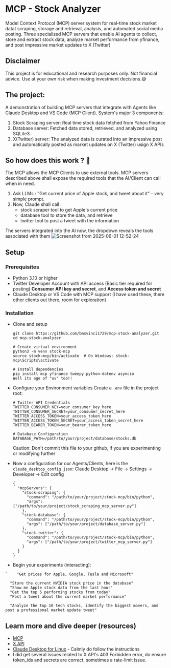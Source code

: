 # MCP - Stock Analyzer


Model Context Protocol (MCP) server system for real-time stock market datat scraping, storage and retrieval, analysis, and automated social media posting. 
Three specialized MCP servers that enable AI agents to collect, store and extract stock data, analyze market performance from yfinance, and post impressive market updates to X (Twitter)

## Disclaimer
This project is for educational and research purposes only. Not financial advice. Use at your own risk when making investment decisions.😅

## The project:
A demonstration of building MCP servers that integrate with Agents like Claude Desktop and VS Code (MCP Client). System's major 3 components:
1. Stock Scraping server: Real time stock data fetched from Yahoo Finance
2. Database server: Fetched data stored, retrieved, and analyzed using SQLite3.
3. X(Twitter) server: The analyzed data is curated into an impressive post and automatically posted as market updates on X (Twitter) usign X APIs
## So how does this work ? 🤔 

The MCP allows the MCP Clients to use external tools. MCP servers described above shall expose the required tools that the AI/Client can call when in need.
1. Ask LLMs : "Get current price of Apple stock, and tweet about it" - very simple prompt.
2. Now, Claude shall call :
   - stock scraper tool to get Apple's current price
   - database tool to store the data, and retrieve
   - twitter tool to post a tweet with the information 

The servers integrated into the AI now, the dropdown reveals the tools associated with them 
![Screenshot from 2025-06-01 12-52-24](https://github.com/user-attachments/assets/a7af09dd-fe47-41b8-ad91-912f3bee516a)

## Setup
### Prerequisites
  - Python 3.10 or higher
  - Twitter Developer Account with API access (Basic tier required for posting) **Consumer API key and secret**, and **Access token and secret**
  - Claude Desktop or VS Code with MCP support (I have used these, there other clients out there, room for exploration)

### Installation
  - Clone and setup
    ```
    git clone https://github.com/bmsvinci1729/mcp-stock-analyzer.git
    cd mcp-stock-analyzer

    # Create virtual environment
    python3 -m venv stock-mcp
    source stock-mcp/bin/activate  # On Windows: stock-mcp\Scripts\activate
    
    # Install dependencies
    pip install mcp yfinance tweepy python-dotenv asyncio
    Well its age of "uv" too!!

    ```
  - Configure your Environment variables
    Create a ```.env``` file in the project root:
    ```
    # Twitter API Credentials
    TWITTER_CONSUMER_KEY=your_consumer_key_here
    TWITTER_CONSUMER_SECRET=your_consumer_secret_here
    TWITTER_ACCESS_TOKEN=your_access_token_here
    TWITTER_ACCESS_TOKEN_SECRET=your_access_token_secret_here
    TWITTER_BEARER_TOKEN=your_bearer_token_here
    
    # Database Configuration
    DATABASE_PATH=/path/to/your/project/database/stocks.db

    ```
    Caution: Don't commit this file to your github, if you are experimenting or modifying further

  - Now a configuration for our Agents/Clients, here is the ```claude_desktop_config.json```: Claude Desktop -> File -> Settings -> Developer -> Edit config
    ```
    {
      "mcpServers": {
        "stock-scraping": {
          "command": "/path/to/your/project/stock-mcp/bin/python",
          "args": ["/path/to/your/project/stock_scraping_mcp_server.py"]
        },
        "stock-database": {
          "command": "/path/to/your/project/stock-mcp/bin/python",
          "args": ["/path/to/your/project/database_server.py"]
        },
        "stock-twitter": {
          "command": "/path/to/your/project/stock-mcp/bin/python",
          "args": ["/path/to/your/project/twitter_mcp_server.py"]
        }
      }
    }

    ```

  - Begin your experiments (interacting):
  ```
`    "Get prices for Apple, Google, Tesla and Microsoft"
  ```
  ```
    "Store the current NVIDIA stock price in the database"
    "Show me Apple stock data from the last hour"
    "Get the top 5 performing stocks from today"
    "Post a tweet about the current market performance"
  ```
  ```
    "Analyze the top 10 tech stocks, identify the biggest movers, and post a professional market update tweet"
  ```

## Learn more and dive deeper (resources)
- [MCP](https://modelcontextprotocol.io/introduction)
- [X API](https://developer.x.com/en/docs/x-api)
- [Claude Desktop for Linux](https://github.com/aaddrick/claude-desktop-debian) - Calmly do follow the instructions
- I did get several issues related to X API's 403 Forbidden error, do ensure token_ids and secrets are correct, sometimes a rate-limit issue.
